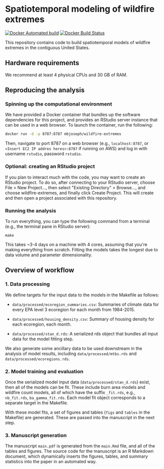 # Spatiotemporal modeling of wildfire extremes

[![Docker Automated build](https://img.shields.io/docker/automated/mbjoseph/wildfire-extremes.svg)](https://hub.docker.com/r/mbjoseph/wildfire-extremes/)
[![Docker Build Status](https://img.shields.io/docker/build/mbjoseph/wildfire-extremes.svg)](https://hub.docker.com/r/mbjoseph/wildfire-extremes/)


This repository contains code to build spatiotemporal models of wildfire extremes in the contiguous United States. 

## Hardware requirements

We recommend at least 4 physical CPUs and 30 GB of RAM. 

## Reproducing the analysis

### Spinning up the computational environment

We have provided a Docker container that bundles up the software dependencies 
for this project, and provides an RStudio server instance that can be used in a 
web browser. 
To launch the container, run the following:

```bash
docker run -d -p 8787:8787 mbjoseph/wildfire-extremes
```

Then, navigate to port 8787 on a web browser (e.g., `localhost:8787`, or 
`<Insert EC2 IP addres heres>:8787` if running on AWS) and log in 
with username `rstudio`, password `rstudio`. 

### Optional: creating an RStudio project

If you plan to interact much with the code, you may want to create an RStudio 
project. 
To do so, after connecting to your RStudio server, choose 
File > New Project..., then select "Existing Directory" > Browse..., and 
choose wildfire-extremes, and finally click Create Project. 
This will create and then open a project associated with this repository.

### Running the analysis

To run everything, you can type the following command from a terminal 
(e.g., the terminal pane in RStudio server): 

```
make
```

This takes ~3-4 days on a machine with 4 cores, assuming that you're making
everything from scratch. 
Fitting the models takes the longest due to data volume and parameter 
dimensionality. 

## Overview of workflow

### 1. Data processing 

We define targets for the input data to the models in the Makefile as follows: 

- `data/processed/ecoregion_summaries.csv`: Summaries of climate data for every 
EPA level 3 ecoregion for each month from 1984-2015. 

- `data/processed/housing_density.csv`: Summary of housing density for each 
ecoregion, each month. 

- `data/processed/stan_d.rds`: A serialized rds object that bundles all input 
data for the model fitting step.

We also generate some ancillary data to be used downstream in the analysis of 
model results, including `data/processed/mtbs.rds` and 
`data/processed/ecoregions.rds`.


### 2. Model training and evaluation

Once the serialized model input data (`data/processed/stan_d.rds`) exist, then
all of the models can be fit. 
These include burn area models and wildfire count models, all of which have
the suffix `_fit.rds`, e.g., `nb_fit.rds`, `ba_gamma_fit.rds`.
Each model fit object corresponds to a separate target in the Makefile. 

With these model fits, a set of figures and tables (`figs` and `tables` in
the Makefile) are generated. 
These are passed into the manuscript in the next step.

### 3. Manuscript generation

The manuscript `main.pdf` is generated from the `main.Rmd` file, and all of the 
tables and figures. 
The source code for the manuscript is an R Markdown document, which dynamically 
inserts the figures, tables, and summary statistics into the paper in an 
automated way. 
